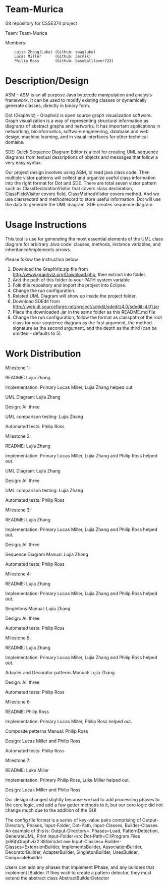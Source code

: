 # Team-Murica
Git repository for CSSE374 project

Team: Team-Murica

Members:

        Lujia Zhang(Luke) (Github: swagluke)
        Lucas Miller      (Github: Jernik)
        Philip Ross       (Github: baseballlover723)

# Description/Design

ASM - ASM is an all purpose Java bytecode manipulation and analysis framework. It can be used to modify existing classes or dynamically generate classes, directly in binary form. 

Dot (Graphviz) - Graphviz is open source graph visualization software. Graph visualization is a way of representing structural information as diagrams of abstract graphs and networks. It has important applications in networking, bioinformatics,  software engineering, database and web design, machine learning, and in visual interfaces for other technical domains. 

SDE: Quick Sequence Diagram Editor is a tool for creating UML sequence diagrams from textual descriptions of objects and messages that follow a very easy syntax.

Our project design involves using ASM, to read java class code. Then multiple vistor patterns will collect and organize useful class information into the right format for Dot and SDE. There are total seven vistor pattern such as ClassDeclarationVisitor that covers class declaration, ClassFieldVisitor covers field, ClassMethodVisitor covers method. And we use classrecord and methodrecord to store useful information. Dot will use the data to generate the UML diagram. SDE creates sequence diagram.

# Usage Instructions
This tool is use for generating the most essential elements of the UML class diagram for arbitrary Java code: classes, methods, instance variables, and inheritance/implements arrows.

Please follow the instruction below.

1. Download the GraphViz.zip file from <http://www.graphviz.org/Download.php>, then extract into folder.
2. Add the path of this folder to your PATH system variable
3. Folk this repository and import the project into Eclipse.
4. Change the run configuration.
5. Related UML Diagram will show up inside the project folder.
6. Download SDEdit from http://iweb.dl.sourceforge.net/project/sdedit/sdedit/4.0/sdedit-4.01.jar
7. Place the downloaded .jar in the same folder as this README.md file
8. Change the run configuration, follow the format as classpath of the root class for your sequence diagram as the first argument, the method signature as the second argument, and the depth as the third (can be omitted - defaults to 5).


# Work Distribution

Milestone 1:

README: Lujia Zhang

Implementation: Primary Lucas Miller, Lujia Zhang helped out.

UML Diagram: Lujia Zhang

Design: All three

UML comparison testing: Lujia Zhang

Automated tests: Philip Ross

Milestone 2:

README: Lujia Zhang

Implementation: Primary Lucas Miller, Lujia Zhang and Philip Ross helped out.

UML Diagram: Lujia Zhang

Design: All three

UML comparison testing: Lujia Zhang

Automated tests: Philip Ross

Milestone 3:

README: Lujia Zhang

Implementation: Primary Lucas Miller, Lujia Zhang and Philip Ross helped out.

Design: All three

Sequence Diagram Manual: Lujia Zhang

Automated tests: Philip Ross

Milestone 4:

README: Lujia Zhang

Implementation: Primary Lucas Miller, Lujia Zhang and Philip Ross helped out.

Singletons Manual: Lujia Zhang

Design: All three

Automated tests: Philip Ross

Milestone 5:

README: Lujia Zhang

Implementation: Primary Lucas Miller, Lujia Zhang and Philip Ross helped out.

Adapter and Decorator patterns Manual: Lujia Zhang

Design: All three

Automated tests: Philip Ross

Milestone 6:

README: Philip Ross

Implementation: Primary Lucas Miller, Philip Ross helped out.

Composite patterns Manual: Philip Ross

Design: Lucas Miller and Philip Ross

Automated tests: Philip Ross

Milestone 7:

README: Luke Miller

Implementation: Primary Philip Ross, Luke Miller helped out.

Design: Lucas Miller and Philip Ross

Our design changed slightly because we had to add processing phases to the core logic, and add a few getter methods to it, but our core logic did not change much due to the addition of the GUI

The config file format is a series of key-value pairs comprising of Output-Directory, Phases, Input-Folder, Dot-Path, Input-Classes, Builder-Classes. An example of this is: 
Output-Directory=.
Phases=Load, PatternDetection, GenerateUML, Print
Input-Folder=src
Dot-Path=C\:\\Program Files (x86)\\Graphviz2.38\\bin\\dot.exe
Input-Classes=
Builder-Classes=ExtensionBuilder, ImplementsBuilder, AssociationBuilder, DecoratorBuilder, AdapterBuilder, SingletonBuilder, UsesBuilder, CompositeBuilder

Users can add any phases that implement IPhase, and any builders that implement IBuilder. If they wish to create a pattern detector, they must extend the abstract class AbstractBuilderDetector